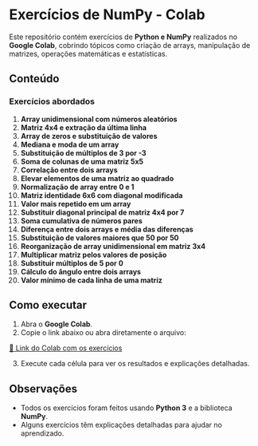 # Exercícios de NumPy - Colab

Este repositório contém exercícios de **Python e NumPy** realizados no **Google Colab**, cobrindo tópicos como criação de arrays, manipulação de matrizes, operações matemáticas e estatísticas.

## Conteúdo

### Exercícios abordados

1. **Array unidimensional com números aleatórios**
2. **Matriz 4x4 e extração da última linha**
3. **Array de zeros e substituição de valores**
4. **Mediana e moda de um array**
5. **Substituição de múltiplos de 3 por -3**
6. **Soma de colunas de uma matriz 5x5**
7. **Correlação entre dois arrays**
8. **Elevar elementos de uma matriz ao quadrado**
9. **Normalização de array entre 0 e 1**
10. **Matriz identidade 6x6 com diagonal modificada**
11. **Valor mais repetido em um array**
12. **Substituir diagonal principal de matriz 4x4 por 7**
13. **Soma cumulativa de números pares**
14. **Diferença entre dois arrays e média das diferenças**
15. **Substituição de valores maiores que 50 por 50**
16. **Reorganização de array unidimensional em matriz 3x4**
17. **Multiplicar matriz pelos valores de posição**
18. **Substituir múltiplos de 5 por 0**
19. **Cálculo do ângulo entre dois arrays**
20. **Valor mínimo de cada linha de uma matriz**

## Como executar

1. Abra o **Google Colab**.
2. Copie o link abaixo ou abra diretamente o arquivo:

[📂 Link do Colab com os exercícios]((https://colab.research.google.com/drive/1qCwVQ5riDnsDKKDvLOEzOOXf0Mh4TcUY?usp=sharing))

3. Execute cada célula para ver os resultados e explicações detalhadas.

## Observações

- Todos os exercícios foram feitos usando **Python 3** e a biblioteca **NumPy**.
- Alguns exercícios têm explicações detalhadas para ajudar no aprendizado.
